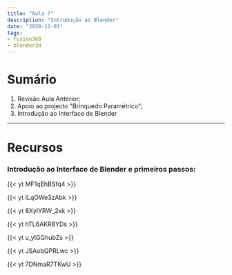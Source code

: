 ```yaml
---
title: "Aula 7"
description: "Introdução ao Blender"
date: "2020-12-03"
tags:
- Fusion360
- blender3d
---
```


# Sumário


 1. Revisão Aula Anterior;
 2. Apoio ao projecto "Brinquedo Paramétrico";
 3. Introdução ao Interface de Blender

 
___
# Recursos

### Introdução ao Interface de Blender e primeiros passos:
{{< yt MF1qEhBSfq4 >}}

{{< yt ILqOWe3zAbk >}}

{{< yt 8XyIYRW_2xk >}}

{{< yt hTL6AKR8YDs >}}

{{< yt u_yIGGhubZs >}}

{{< yt JSAobQPRLwc >}}

{{< yt 7DNmaR7TKwU >}}